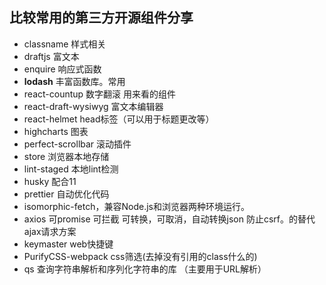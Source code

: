 ## 比较常用的第三方开源组件分享

- classname  样式相关
- draftjs 富文本
- enquire 响应式函数
- **lodash** 丰富函数库。常用
- react-countup 数字翻滚 用来看的组件
- react-draft-wysiwyg 富文本编辑器
- react-helmet head标签（可以用于标题更改等）
- highcharts 图表
- perfect-scrollbar 滚动插件
- store 浏览器本地存储
- lint-staged 本地lint检测
- husky 配合11
- prettier 自动优化代码
- isomorphic-fetch，兼容Node.js和浏览器两种环境运行。
- axios 可promise 可拦截 可转换，可取消，自动转换json 防止csrf。的替代ajax请求方案
- keymaster web快捷键
- PurifyCSS-webpack css筛选(去掉没有引用的class什么的)
- qs 查询字符串解析和序列化字符串的库 （主要用于URL解析）
